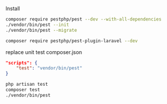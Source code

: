 Install
```sh
composer require pestphp/pest --dev --with-all-dependencies
./vendor/bin/pest --init
./vendor/bin/pest --migrate

composer require pestphp/pest-plugin-laravel --dev
```

replace unit test
composer.json
```json
"scripts": {
    "test": "vendor/bin/pest"
}
```
```sh
php artisan test
composer test
./vendor/bin/pest
```